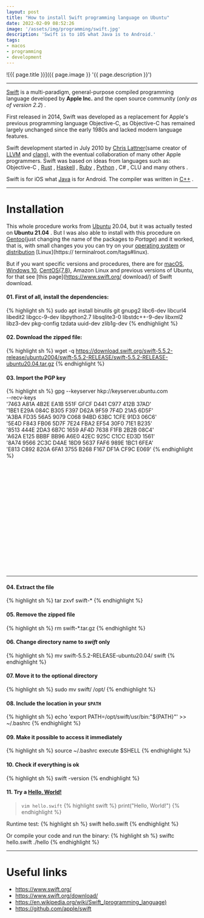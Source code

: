 ```yaml
---
layout: post
title: "How to install Swift programming language on Ubuntu"
date: 2022-02-09 08:52:26
image: '/assets/img/programming/swift.jpg'
description: 'Swift is to iOS what Java is to Android.'
tags:
- macos
- programming
- development
---
```


![{{ page.title }}]({{ page.image }} '{{ page.description }}')

---

[Swift](https://www.swift.org/) is a multi-paradigm, general-purpose compiled programming language developed by **Apple Inc.** and the open source community (*only as of version 2.2*) .

First released in 2014, Swift was developed as a replacement for Apple's previous programming language Objective-C, as Objective-C has remained largely unchanged since the early 1980s and lacked modern language features.

Swift development started in July 2010 by [Chris Lattner](http://nondot.org/sabre/)(same creator of [LLVM](https://terminalroot.com/tags#llvm) and [clang](https://terminalroot.com/tags#clang)), with the eventual collaboration of many other Apple programmers. Swift was based on ideas from languages ​​such as: Objective-C , [Rust](https://terminalroot.com/tags#rust) , [Haskell](https://terminalroot.com/tags#haskell) , [Ruby](https://terminalroot.com/tags#ruby) , [Python](https://terminalroot.com/tags#python) , C# , CLU and many others .

Swift is for iOS what [Java](https://terminalroot.com/tags#java) is for Android. The compiler was written in [C++](https://terminalroot.com/tags#cpp) .

---

# Installation
This whole procedure works from [Ubuntu](https://terminalroot.com/tags#ubuntu) 20.04, but it was actually tested on **Ubuntu 21.04** . But I was also able to install with this procedure on [Gentoo](https://terminalroot.com/tags#gentoo)(just changing the name of the packages to *Portage*) and it worked, that is, with small changes you you can try on your [operating system](https://terminalroot.com/tags#so) or [distribution](https://terminalroot.com/tags#distro) [Linux](https:// terminalroot.com/tags#linux).

But if you want specific versions and procedures, there are for [macOS](https://terminalroot.com/tags#macos), [Windows 10](https://terminalroot.com/tags#windows), [CentOS{7,8}](https://terminalroot.com/tags#centos), Amazon Linux and previous versions of Ubuntu, for that see [this page](https://www.swift.org/ download/) of Swift download.

#### 01. First of all, install the dependencies:
{% highlight sh %}
sudo apt install binutils git gnupg2 libc6-dev libcurl4 libedit2 libgcc-9-dev libpython2.7 libsqlite3-0 libstdc++-9-dev libxml2 libz3-dev pkg-config tzdata uuid-dev zlib1g-dev
{% endhighlight %}

#### 02. Download the zipped file:
{% highlight sh %}
wget -q https://download.swift.org/swift-5.5.2-release/ubuntu2004/swift-5.5.2-RELEASE/swift-5.5.2-RELEASE-ubuntu20.04.tar.gz
{% endhighlight %}

#### 03. Import the PGP key
{% highlight sh %}
gpg --keyserver hkp://keyserver.ubuntu.com \
      --recv-keys \
      '7463 A81A 4B2E EA1B 551F GFCF D441 C977 412B 37AD' \
      '1BE1 E29A 084C B305 F397 D62A 9F59 7F4D 21A5 6D5F' \
      'A3BA FD35 56A5 9079 C068 94BD 63BC 1CFE 91D3 06C6' \
      '5E4D F843 FB06 5D7F 7E24 FBA2 EF54 30F0 71E1 B235' \
      '8513 444E 2DA3 6B7C 1659 AF4D 7638 F1FB 2B2B 08C4' \
      'A62A E125 BBBF BB96 A6E0 42EC 925C C1CC ED3D 1561' \
      '8A74 9566 2C3C D4AE 18D9 5637 FAF6 989E 1BC1 6FEA' \
      'E813 C892 820A 6FA1 3755 B268 F167 DF1A CF9C E069'
{% endhighlight %}


<!-- SQUARE - GAMES ROOT -->
<script async src="//pagead2.googlesyndication.com/pagead/js/adsbygoogle.js"></script>
<ins class="adsbygoogle"
style="display:inline-block;width:336px;height:280px"
data-ad-client="ca-pub-2838251107855362"
data-ad-slot="5351066970"></ins>
<script>
(adsbygoogle = window.adsbygoogle || []).push({});
</script>

---

#### 04. Extract the file
{% highlight sh %}
tar zxvf swift-*
{% endhighlight %}

#### 05. Remove the zipped file
{% highlight sh %}
rm swift-*.tar.gz
{% endhighlight %}

#### 06. Change directory name to *swift* only
{% highlight sh %}
mv swift-5.5.2-RELEASE-ubuntu20.04/ swift
{% endhighlight %}

#### 07. Move it to the optional directory
{% highlight sh %}
sudo mv swift/ /opt/
{% endhighlight %}

#### 08. Include the location in your `$PATH`
{% highlight sh %}
echo 'export PATH=/opt/swift/usr/bin:"${PATH}"' >> ~/.bashrc
{% endhighlight %}

#### 09. Make it possible to access it immediately
{% highlight sh %}
source ~/.bashrc
execute $SHELL
{% endhighlight %}

#### 10. Check if everything is ok
{% highlight sh %}
swift -version
{% endhighlight %}

#### 11. Try a [Hello, World!](https://terminalroot.com/hello-world-in-25-programming-languages-proposal-docs-and-links/)
> `vim hello.swift`
{% highlight swift %}
print("Hello, World!")
{% endhighlight %}

Runtime test:
{% highlight sh %}
swift hello.swift
{% endhighlight %}

Or compile your code and run the binary:
{% highlight sh %}
swiftc hello.swift
./hello
{% endhighlight %}

---

# Useful links
+ <https://www.swift.org/>
+ <https://www.swift.org/download/>
+ <https://en.wikipedia.org/wiki/Swift_(programming_language)>
+ <https://github.com/apple/swift>

